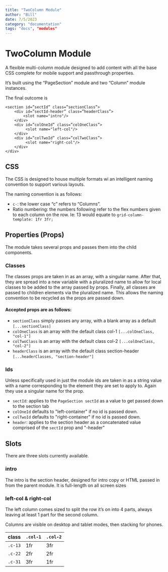 ```yaml
---
title: "TwoColumn Module"
author: "Bill"
date: 7/5/2023
category: "documentation"
tags: "docs", "modules"
---
```

# TwoColumn Module
A flexible multi-column module designed to add content with all the base CSS complete for mobile support and passthrough properties.


It’s built using the “PageSection” module and two “Column” module instances.


The final outcome is
```
<section id=”sectId” class=”sectionClass”>
    <div id=”sectId-header” class=”headerClass”>
        <slot name="intro"/>
    </div>
    <div id=”colOneId” class=”colOneClass”>
         <slot name="left-col"/>
    </div>
    <div id=”colTwoId” class=”colTwoClass”>
         <slot name="right-col"/>
    </div>
</div>
```


## CSS
The CSS is designed to house multiple formats wi an intelligent naming convention to support various layouts. 


The naming convention is as follows:
- `c-`: the lower case “c” refers to “Columns”.
- Ratio numbering: the numbers following refer to the flex numbers given to each column on the row. Ie: 13 would equate to `grid-column-template: 1fr 3fr;`


## Properties (Props)
The module takes several props and passes them into the child components.


### Classes
The classes props are taken in as an array, with a singular name. After that, they are spread into a new variable with a pluralized name to allow for local classes to be added to the array passed by props. Finally, all classes are passed to children elements via the pluralized name. This allows the naming convention to be recycled as the props are passed down.

#### Accepted props are as follows:
- `sectionClass` simply passes any array, with a blank array as a default
`[...sectionClass]`
- `colOneClass` is an array with the  default class col-1
`[...colOneClass, "col-1"]`
- `colTwoClass` is an array with the default class col-2
`[...colOneClass, "col-2"]`
- `headerClass`  is an array with the default class section-header
`[...headerClasses, "section-header"]`


### Ids
Unless specifically used in just the module ids are taken in as a string value with a name corresponding to the element they are set to apply to. Again they use a singular name for the prop.


- `sectId`: applies to the `PageSection sectId` as a value to get passed down to the section tab
- `colOneId` defaults to "left-container" if no id is passed down.
- `colTwoId` defaults to "right-container" if no id is passed down.
- `header`: applies to the section header as a concatenated value comprised of  the `sectId` prop and "-header"


## Slots
There are three slots currently available. 


### intro
The intro is the section header, designed for intro copy or HTML passed in from the parent module. It is full-length on all screen sizes


### left-col &  right-col
The left column comes sized to split the row it’s on into 4 parts, always leaving at least 1 part for the second column.

Columns are visible on desktop and tablet modes, then stacking for phones.

| class | `.col-1` | `.col-2` |
| ------ | ------ | ------ |
| `.c-13` | 1fr | 3fr |
| `.c-22` | 2fr | 2fr |
| `.c-31` | 3fr | 1fr |

